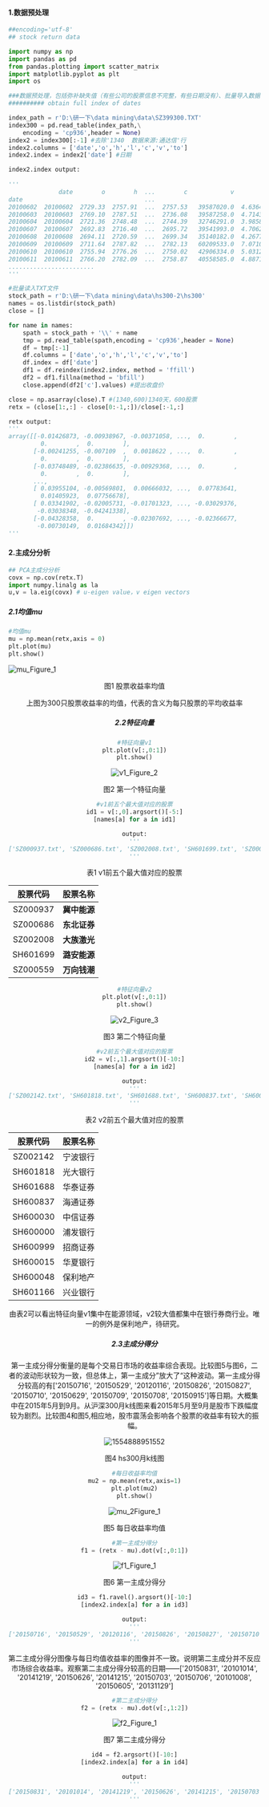 
#### 1.数据预处理

~~~python
##encoding='utf-8'
## stock return data

import numpy as np
import pandas as pd
from pandas.plotting import scatter_matrix
import matplotlib.pyplot as plt
import os

###数据预处理，包括弥补缺失值（有些公司的股票信息不完整，有些日期没有）、批量导入数据
########## obtain full index of dates

index_path = r'D:\研一下\data mining\data\SZ399300.TXT'
index300 = pd.read_table(index_path,\
    encoding = 'cp936',header = None)
index2 = index300[:-1] #去除'1340  数据来源:通达信'行
index2.columns = ['date','o','h','l','c','v','to']
index2.index = index2['date'] #日期
~~~

~~~python
index2.index output:
    
'''
              date        o        h  ...        c            v            to
date                                  ...                                    
20100602  20100602  2729.33  2757.91  ...  2757.53   39587020.0  4.636423e+10
20100603  20100603  2769.10  2787.51  ...  2736.08   39587258.0  4.714326e+10
20100604  20100604  2721.36  2748.48  ...  2744.39   32746291.0  3.985836e+10
20100607  20100607  2692.83  2716.40  ...  2695.72   39541993.0  4.706270e+10
20100608  20100608  2694.11  2720.59  ...  2699.34   35140182.0  4.267710e+10
20100609  20100609  2711.64  2787.82  ...  2782.13   60209533.0  7.071008e+10
20100610  20100610  2755.94  2776.26  ...  2750.02   42906334.0  5.031225e+10
20100611  20100611  2766.20  2782.09  ...  2758.87   40558585.0  4.887148e+10
........................
'''
~~~

~~~python
#批量读入TXT文件
stock_path = r'D:\研一下\data mining\data\hs300-2\hs300'
names = os.listdir(stock_path)
close = []

for name in names:
    spath = stock_path + '\\' + name
    tmp = pd.read_table(spath,encoding = 'cp936',header = None)
    df = tmp[:-1]
    df.columns = ['date','o','h','l','c','v','to']
    df.index = df['date']
    df1 = df.reindex(index2.index, method = 'ffill')
    df2 = df1.fillna(method = 'bfill')
    close.append(df2['c'].values) #提出收盘价

close = np.asarray(close).T #(1340,600)1340天，600股票
retx = (close[1:,:] - close[0:-1,:])/close[:-1,:]
~~~

~~~python
retx output:
'''
array([[-0.01426873, -0.00938967, -0.00371058, ...,  0.        ,
         0.        ,  0.        ],
       [-0.00241255, -0.007109  ,  0.0018622 , ...,  0.        ,
         0.        ,  0.        ],
       [-0.03748489, -0.02386635, -0.00929368, ...,  0.        ,
         0.        ,  0.        ],
       ...,
       [ 0.03955104, -0.00569801,  0.00666032, ...,  0.07783641,
         0.01405923,  0.07756678],
       [ 0.03341902, -0.02005731, -0.01701323, ..., -0.03029376,
        -0.03038348, -0.04241338],
       [-0.04328358,  0.        , -0.02307692, ..., -0.02366677,
        -0.00730149,  0.01684342]])
'''
~~~

#### 2.主成分分析

~~~python
## PCA主成分分析
covx = np.cov(retx.T)
import numpy.linalg as la
u,v = la.eig(covx) # u-eigen value，v eigen vectors

~~~

##### 2.1均值mu

~~~python
#均值mu
mu = np.mean(retx,axis = 0)
plt.plot(mu)
plt.show()                     
~~~

![mu_Figure_1](https://github.com/HenaChris/-/blob/master/mu_Figure_1.png?raw=true)

<center>    图1  股票收益率均值



上图为300只股票收益率的均值，代表的含义为每只股票的平均收益率

##### 2.2特征向量

~~~python
#特征向量v1
plt.plot(v[:,0:1])
plt.show()
~~~

![v1_Figure_2](https://github.com/HenaChris/-/blob/master/v1_Figure_2.png?raw=true)

<center>图2  第一个特征向量

~~~python
#v1前五个最大值对应的股票
id1 = v[:,0].argsort()[-5:]
[names[a] for a in id1]
~~~

~~~python
output:
'''
['SZ000937.txt', 'SZ000686.txt', 'SZ002008.txt', 'SH601699.txt', 'SZ000559.txt']
'''
~~~



<center>   表1   v1前五个最大值对应的股票

| 股票代码 |   股票名称   |
| :------: | :----------: |
| SZ000937 | **冀中能源** |
| SZ000686 | **东北证券** |
| SZ002008 | **大族激光** |
| SH601699 | **潞安能源** |
| SZ000559 | **万向钱潮** |



~~~python
#特征向量v2
plt.plot(v[:,0:1])
plt.show()
~~~

![v2_Figure_3](https://github.com/HenaChris/-/blob/master/v2_Figure_3.png?raw=true)

<center>  图3  第二个特征向量

~~~python
#v2前五个最大值对应的股票
id2 = v[:,1].argsort()[-10:]
[names[a] for a in id2]
~~~

~~~python
output:
'''
['SZ002142.txt', 'SH601818.txt', 'SH601688.txt', 'SH600837.txt', 'SH600030.txt', 'SH600000.txt', 'SH600999.txt', 'SH600015.txt', 'SH600048.txt', 'SH601166.txt']
'''
~~~

 <center>  表2   v2前五个最大值对应的股票
 </center>

| 股票代码 | 股票名称 |
| :------: | :------: |
| SZ002142 | 宁波银行 |
| SH601818 | 光大银行 |
| SH601688 | 华泰证券 |
| SH600837 | 海通证券 |
| SH600030 | 中信证券 |
| SH600000 | 浦发银行 |
| SH600999 | 招商证券 |
| SH600015 | 华夏银行 |
| SH600048 | 保利地产 |
| SH601166 | 兴业银行 |

由表2可以看出特征向量v1集中在能源领域，v2较大值都集中在银行券商行业。唯一的例外是保利地产，待研究。

##### 2.3主成分得分

第一主成分得分衡量的是每个交易日市场的收益率综合表现。比较图5与图6，二者的波动形状较为一致，但总体上，第一主成分”放大了“这种波动。第一主成分得分较高的有['20150716', '20150529', '20120116', '20150826', '20150827', '20150710', '20150629', '20150709', '20150708', '20150915']等日期。大概集中在2015年5月到9月。从沪深300月k线图来看2015年5月至9月是股市下跌幅度较为剧烈。比较图4和图5,相应地，股市震荡会影响各个股票的收益率有较大的振幅。



![1554888951552](https://github.com/HenaChris/-/blob/master/hs300.png?raw=true)

<center> 图4 hs300月k线图

~~~python
#每日收益率均值
mu2 = np.mean(retx,axis=1)
plt.plot(mu2)
plt.show()
~~~

![mu_2Figure_1](https://github.com/HenaChris/-/blob/master/mu_2Figure_1.png?raw=true)

<center>图5   每日收益率均值

~~~python
#第一主成分得分
f1 = (retx - mu).dot(v[:,0:1])
~~~

![f1_Figure_1](https://github.com/HenaChris/-/blob/master/f1_Figure_1.png?raw=true)

<center> 图6  第一主成分得分

~~~python
id3 = f1.ravel().argsort()[-10:]
[index2.index[a] for a in id3]
~~~

~~~python
output:
'''
['20150716', '20150529', '20120116', '20150826', '20150827', '20150710', '20150629', '20150709', '20150708', '20150915']
'''
~~~

第二主成分得分图像与每日均值收益率的图像并不一致。说明第二主成分并不反应市场综合收益率。观察第二主成分得分较高的日期——['20150831', '20101014', '20141219', '20150626', '20141215', '20150703', '20150706', '20101008', '20150605', '20131129']

~~~python
#第二主成分得分
f2 = (retx - mu).dot(v[:,1:2])
~~~

![f2_Figure_1](https://github.com/HenaChris/-/blob/master/f2_Figure_1.png?raw=true)

<center> 图7 第二主成分得分

~~~python
id4 = f2.argsort()[-10:]
[index2.index[a] for a in id4]
~~~

~~~python
output:
'''
['20150831', '20101014', '20141219', '20150626', '20141215', '20150703', '20150706', '20101008', '20150605', '20131129']
'''
~~~

